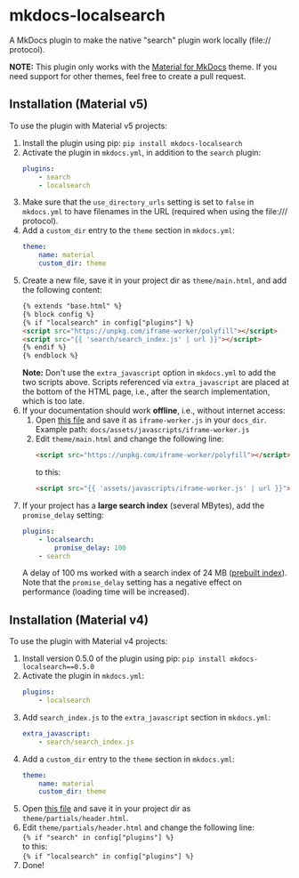 # mkdocs-localsearch

A MkDocs plugin to make the native "search" plugin work locally (file:// protocol).

**NOTE:** This plugin only works with the [Material for MkDocs](https://squidfunk.github.io/mkdocs-material/) theme. If you need support for other themes, feel free to create a pull request.

## Installation (Material v5)

To use the plugin with Material v5 projects:

1. Install the plugin using pip: `pip install mkdocs-localsearch`
2. Activate the plugin in `mkdocs.yml`, in addition to the `search` plugin:
    ```yaml
    plugins:
        - search
        - localsearch
    ```
3. Make sure that the `use_directory_urls` setting is set to `false` in `mkdocs.yml` to have filenames in the URL (required when using the file:/// protocol).
4. Add a `custom_dir` entry to the `theme` section in `mkdocs.yml`:
    ```yaml
    theme:
        name: material
        custom_dir: theme
    ```
5. Create a new file, save it in your project dir as `theme/main.html`, and add the following content: 
    ```html
    {% extends "base.html" %}
    {% block config %}
    {% if "localsearch" in config["plugins"] %}
    <script src="https://unpkg.com/iframe-worker/polyfill"></script>
    <script src="{{ 'search/search_index.js' | url }}"></script>
    {% endif %}
    {% endblock %}
    ```
    **Note:** Don't use the `extra_javascript` option in `mkdocs.yml` to add the two scripts above. Scripts referenced via `extra_javascript` are placed at the bottom of the HTML page, i.e., after the search implementation, which is too late.
6. If your documentation should work **offline**, i.e., without internet access:
    1. Open [this file](https://unpkg.com/iframe-worker/polyfill) and save it as `iframe-worker.js` in your `docs_dir`.<br>
       Example path: `docs/assets/javascripts/iframe-worker.js`
    2. Edit `theme/main.html` and change the following line:
       ```html
       <script src="https://unpkg.com/iframe-worker/polyfill"></script>
       ```
       to this:
       ```html
       <script src="{{ 'assets/javascripts/iframe-worker.js' | url }}"></script>
       ```   
7. If your project has a **large search index** (several MBytes), add the `promise_delay` setting:
    ```yaml
    plugins:
        - localsearch:
            promise_delay: 100
        - search
    ```
    A delay of 100 ms worked with a search index of 24 MB ([prebuilt index](https://www.mkdocs.org/user-guide/configuration/#prebuild_index)).<br>Note that the `promise_delay` setting has a negative effect on performance (loading time will be increased).

## Installation (Material v4)

To use the plugin with Material v4 projects:

1. Install version 0.5.0 of the plugin using pip: `pip install mkdocs-localsearch==0.5.0`
2. Activate the plugin in `mkdocs.yml`:
    ```yaml
    plugins:
        - localsearch
    ```
3. Add `search_index.js` to the `extra_javascript` section in `mkdocs.yml`:
    ```yaml
    extra_javascript:
        - search/search_index.js
    ```
4. Add a `custom_dir` entry to the `theme` section in `mkdocs.yml`:
    ```yaml
    theme:
        name: material
        custom_dir: theme
    ```
5. Open [this file](https://raw.githubusercontent.com/squidfunk/mkdocs-material/0730aae9c2ca8c689cc5ef4d214036b2d532138e/material/partials/header.html) and save it in your project dir as `theme/partials/header.html`.
6. Edit `theme/partials/header.html` and change the following line:<br>
   `{% if "search" in config["plugins"] %}`<br>
   to this:<br>
   `{% if "localsearch" in config["plugins"] %}`
7. Done!
